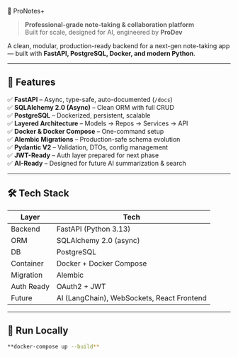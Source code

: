 🚀 ProNotes+

> **Professional-grade note-taking & collaboration platform**  
> Built for scale, designed for AI, engineered by **ProDev**

A clean, modular, production-ready backend for a next-gen note-taking app — built with **FastAPI, PostgreSQL, Docker, and modern Python**.

---

## 🌟 Features

✅ **FastAPI** – Async, type-safe, auto-documented (`/docs`)  
✅ **SQLAlchemy 2.0 (Async)** – Clean ORM with full CRUD  
✅ **PostgreSQL** – Dockerized, persistent, scalable  
✅ **Layered Architecture** – Models → Repos → Services → API  
✅ **Docker & Docker Compose** – One-command setup  
✅ **Alembic Migrations** – Production-safe schema evolution  
✅ **Pydantic V2** – Validation, DTOs, config management  
✅ **JWT-Ready** – Auth layer prepared for next phase  
✅ **AI-Ready** – Designed for future AI summarization & search

---

## 🛠️ Tech Stack

| Layer | Tech |
|------|------|
| Backend | FastAPI (Python 3.13) |
| ORM | SQLAlchemy 2.0 (async) |
| DB | PostgreSQL |
| Container | Docker + Docker Compose |
| Migration | Alembic |
| Auth Ready | OAuth2 + JWT |
| Future | AI (LangChain), WebSockets, React Frontend |

---

## 🚀 Run Locally

```bash
**docker-compose up --build**
